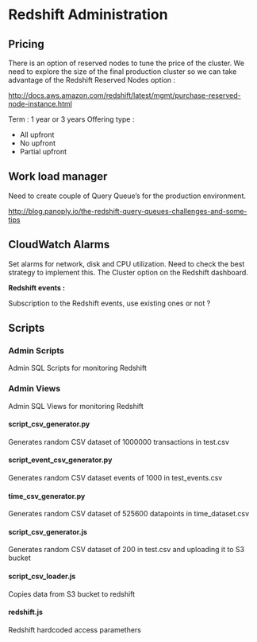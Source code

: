 # Redshift Administration

## Pricing

There is an option of reserved nodes to tune the price of the cluster.
We need to explore the size of the final production cluster so we can take advantage of the Redshift Reserved Nodes option :

http://docs.aws.amazon.com/redshift/latest/mgmt/purchase-reserved-node-instance.html

Term : 1 year or 3 years
Offering type :
  * All upfront
  * No upfront
  * Partial upfront

## Work load manager

Need to create couple of Query Queue’s for the production environment.

http://blog.panoply.io/the-redshift-query-queues-challenges-and-some-tips

## CloudWatch Alarms

Set alarms for network, disk and CPU utilization. Need to check the best strategy to implement this.
The Cluster option on the Redshift dashboard.

**Redshift events :**

Subscription to the Redshift events, use existing ones or not ?


## Scripts

### Admin Scripts

Admin SQL Scripts for monitoring Redshift

### Admin Views

Admin SQL Views for monitoring Redshift 

#### script_csv_generator.py

Generates random CSV dataset of 1000000 transactions in test.csv

#### script_event_csv_generator.py

Generates random CSV dataset events of 1000 in test_events.csv

#### time_csv_generator.py

Generates random CSV dataset of 525600 datapoints in time_dataset.csv

#### script_csv_generator.js

Generates random CSV dataset of 200 in test.csv and uploading it to S3 bucket

#### script_csv_loader.js

Copies data from S3 bucket to redshift

#### redshift.js

Redshift hardcoded access paramethers
